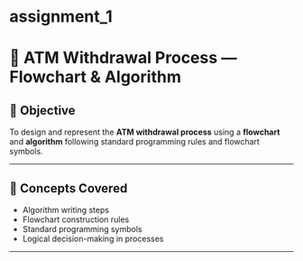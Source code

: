 # assignment_1
# 🏧 ATM Withdrawal Process — Flowchart & Algorithm

## 📘 Objective
To design and represent the **ATM withdrawal process** using a **flowchart** and **algorithm** following standard programming rules and flowchart symbols.

---

## 🧠 Concepts Covered
- Algorithm writing steps  
- Flowchart construction rules  
- Standard programming symbols  
- Logical decision-making in processes  

---
